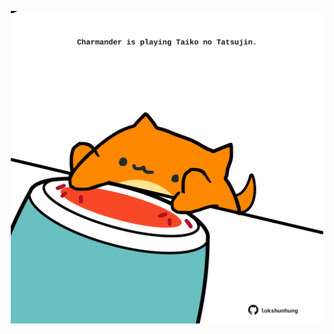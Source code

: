 <!-- built at 14/08/2025, 17:00:41 UTC -->
<p align="center">
  <img width="500" height="500" src="./ReadmeImage.svg">
</p>
